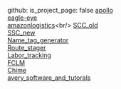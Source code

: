 github:
  is_project_page: false
[apollo](https://apollo-audit.corp.amazon.com/)<br/>
[eagle-eye](https://eagleeye-na.amazon.com/search)<br/>
[amazonlogistics](https://www.amazonlogistics.com/?)<br/>
[SCC_old](https://logistics.amazon.com/station/dashboard/MainBoard)<br/>
[SSC_new](https://logistics.amazon.com/station/dashboard/overview)<br/>
[Name_tag_generator](https://mastermind.amazon.com/tag_generator/?fc=DYX2)<br/>
[Route_stager](https://route-stager-na.corp.amazon.com/index.html?#/node/DYX2)<br/>
[Labor_tracking](http://fcmenu-iad-regionalized.corp.amazon.com/DYX2/laborTrackingKiosk)<br/>
[FCLM](https://fclm-portal.amazon.com/?warehouseId=DYX2)<br/>
[Chime](https://app.chime.aws/)<br/>
[avery_software_and_tutorals](https://drive.corp.amazon.com/folders/AMZL%20OpsTech/Avery%20Software)
